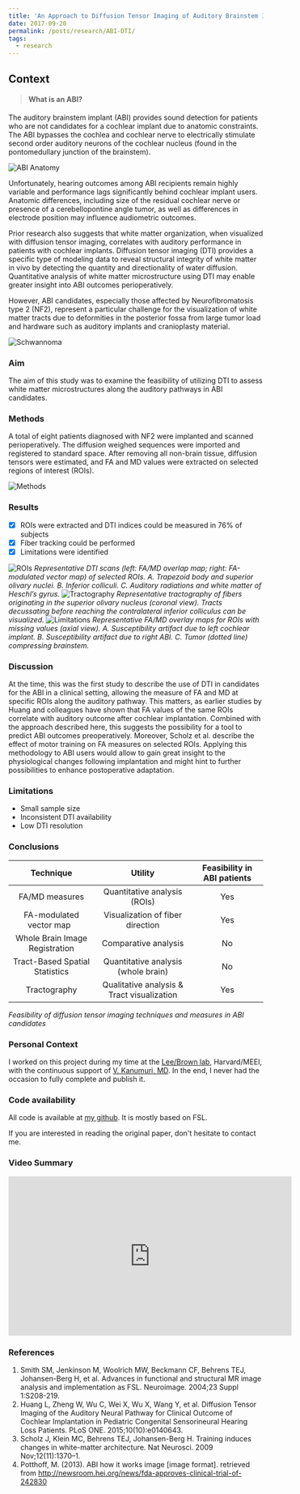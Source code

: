 ```yaml
---
title: 'An Approach to Diffusion Tensor Imaging of Auditory Brainstem Implant Candidates'
date: 2017-09-20
permalink: /posts/research/ABI-DTI/
tags:
  - research
---
```

## Context

> #### What is an ABI?

The auditory brainstem implant (ABI) provides sound detection for patients who are not candidates for a cochlear implant due to anatomic constraints.
The ABI bypasses the cochlea and cochlear nerve to electrically stimulate second order auditory neurons of the cochlear nucleus (found in the pontomedullary junction of the brainstem). 

![ABI Anatomy](/images/abi_dti/ABI_anatomy.gif "ABI Anatomy")

Unfortunately, hearing outcomes among ABI recipients remain highly variable and performance lags significantly behind cochlear implant users. Anatomic differences, including size of the residual cochlear nerve or presence of a cerebellopontine angle tumor, as well as differences in electrode position may influence audiometric outcomes. 

Prior research also suggests that white matter organization, when visualized with diffusion tensor imaging, correlates with auditory performance in patients with cochlear implants. Diffusion tensor imaging (DTI) provides a specific type of modeling data to reveal structural integrity of white matter in vivo by detecting the quantity and directionality of water diffusion. Quantitative analysis of white matter microstructure using DTI may enable greater insight into ABI outcomes perioperatively. 

However, ABI candidates, especially those affected by Neurofibromatosis type 2 (NF2), represent a particular challenge for the visualization of white matter tracts due to deformities in the posterior fossa from large tumor load and hardware such as auditory implants and cranioplasty material. 

![Schwannoma](/images/abi_dti/Schwannoma.gif "Schwannoma")

### Aim

The aim of this study was to examine the feasibility of utilizing DTI to assess white matter microstructures along the auditory pathways in ABI candidates. 

### Methods 

A total of eight patients diagnosed with NF2 were implanted and scanned perioperatively. The diffusion weighed sequences were imported and registered to standard space. After removing all non-brain tissue, diffusion tensors were estimated, and FA and MD values were extracted on selected regions of interest (ROIs). 

![Methods](/images/abi_dti/methods.jpg "Methods")

### Results

- [x] ROIs were extracted and DTI indices could be measured in 76% of subjects
- [x] Fiber tracking could be performed
- [x] Limitations were identified  

![ROIs](/images/abi_dti/ROIs.jpg "ROIs")
*Representative DTI scans (left: FA/MD overlap map; right: FA-modulated vector map) of selected ROIs. A. Trapezoid body and superior olivary nuclei. B. Inferior colliculi. C. Auditory radiations and white matter of Heschl’s gyrus.*
![Tractography](/images/abi_dti/Tracto.jpg "Tractography")
*Representative tractography of fibers originating in the superior olivary nucleus (coronal view). Tracts decussating before reaching the contralateral inferior colliculus can be visualized.*
![Limitations](/images/abi_dti/limitations.jpg "Limitations")
*Representative FA/MD overlay maps for ROIs with missing values (axial view). A. Susceptibility artifact due to left cochlear implant. B. Susceptibility artifact due to right ABI. C. Tumor (dotted line) compressing brainstem.*

### Discussion 

At the time, this was the first study to describe the use of DTI in candidates for the ABI in a clinical setting, allowing the measure of FA and MD at specific ROIs along the auditory pathway. This matters, as earlier studies by Huang and colleagues have shown that FA values of the same ROIs correlate with auditory outcome after cochlear implantation. Combined with the approach described here, this suggests the possibility for a tool to predict ABI outcomes preoperatively. Moreover, Scholz et al. describe the effect of motor training on FA measures on selected ROIs. Applying this methodology to ABI users would allow to gain great insight to the physiological changes following implantation and might hint to further possibilities to enhance postoperative adaptation. 

### Limitations
-	Small sample size
-	Inconsistent DTI availability
-	Low DTI resolution

### Conclusions

| **Technique** |	**Utility** | **Feasibility in ABI patients**|
|:-------------:|:-------------:|:-------------:|
|FA/MD measures	| Quantitative analysis (ROIs) |	Yes|
|FA-modulated vector map	 | Visualization of fiber direction	| Yes|
|Whole Brain Image Registration | Comparative analysis |	No|
|Tract-Based Spatial Statistics	| Quantitative analysis (whole brain)	| No|
|Tractography |	Qualitative analysis & Tract visualization	| Yes|
*Feasibility of diffusion tensor imaging techniques and measures in ABI candidates*

### Personal Context

I worked on this project during my time at the [Lee/Brown lab](https://scholar.harvard.edu/leebrownlab/home "Lee/Brown"), Harvard/MEEI, with the continuous support of [V. Kanumuri, MD](https://oto.hms.harvard.edu/people/vivek-kanumuri "V. Kanumuri"). In the end, I never had the occasion to fully complete and publish it. 

### Code availability

All code is available at [my github](https://github.com/MonsieurWave/DTI-Scripts "JK's Github"). It is mostly based on FSL. 

If you are interested in reading the original paper, don't hesitate to contact me. 

### Video Summary

<iframe width="560" height="315" src="https://www.youtube.com/embed/BhSW58XTr_8" frameborder="0" allow="accelerometer; autoplay; encrypted-media; gyroscope; picture-in-picture" allowfullscreen></iframe>

### References 

1. Smith SM, Jenkinson M, Woolrich MW, Beckmann CF, Behrens TEJ, Johansen-Berg H, et al. Advances in functional and structural MR image analysis and implementation as FSL. Neuroimage. 2004;23 Suppl 1:S208-219. 
2. Huang L, Zheng W, Wu C, Wei X, Wu X, Wang Y, et al. Diffusion Tensor Imaging of the Auditory Neural Pathway for Clinical Outcome of Cochlear Implantation in Pediatric Congenital Sensorineural Hearing Loss Patients. PLoS ONE. 2015;10(10):e0140643. 
3. Scholz J, Klein MC, Behrens TEJ, Johansen-Berg H. Training induces changes in white-matter architecture. Nat Neurosci. 2009 Nov;12(11):1370–1. 
4. Potthoff, M. (2013). ABI how it works image [image format]. retrieved from http://newsroom.hei.org/news/fda-approves-clinical-trial-of-242830
